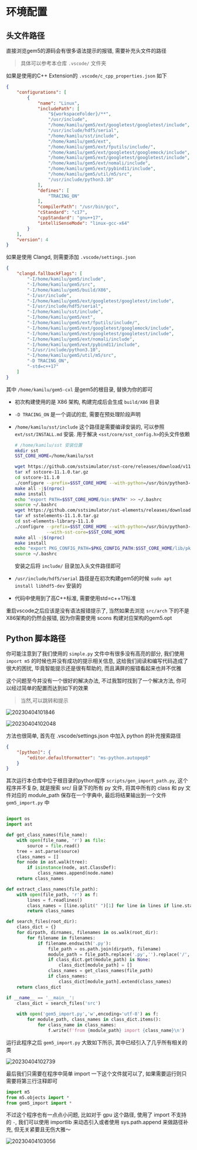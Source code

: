 
# 环境配置

## 头文件路径

直接浏览gem5的源码会有很多语法提示的报错, 需要补充头文件的路径

> 具体可以参考本仓库 `.vscode/` 文件夹

如果是使用的C++ Extension的 `.vscode/c_cpp_properties.json` 如下

```json
{
    "configurations": [
        {
            "name": "Linux",
            "includePath": [
                "${workspaceFolder}/**",
                "/usr/include",
                "/home/kamilu/gem5/ext/googletest/googletest/include",
                "/usr/include/hdf5/serial",
                "/home/kamilu/sst/include",
                "/home/kamilu/gem5/ext",
                "/home/kamilu/gem5/ext/fputils/include/",
                "/home/kamilu/gem5/ext/googletest/googlemock/include",
                "/home/kamilu/gem5/ext/googletest/googletest/include",
                "/home/kamilu/gem5/ext/nomali/include",
                "/home/kamilu/gem5/ext/pybind11/include",
                "/home/kamilu/gem5/util/m5/src",
                "/usr/include/python3.10"
            ],
            "defines": [
                "TRACING_ON"
            ],
            "compilerPath": "/usr/bin/gcc",
            "cStandard": "c17",
            "cppStandard": "gnu++17",
            "intelliSenseMode": "linux-gcc-x64"
        }
    ],
    "version": 4
}
```

如果是使用 Clangd, 则需要添加 `.vscode/settings.json`

```json
{
    "clangd.fallbackFlags": [
        "-I/home/kamilu/gem5/include",
        "-I/home/kamilu/gem5/src",
        "-I/home/kamilu/gem5/build/X86",
        "-I/usr/include",
        "-I/home/kamilu/gem5/ext/googletest/googletest/include",
        "-I/usr/include/hdf5/serial",
        "-I/home/kamilu/sst/include",
        "-I/home/kamilu/gem5/ext",
        "-I/home/kamilu/gem5/ext/fputils/include/",
        "-I/home/kamilu/gem5/ext/googletest/googlemock/include",
        "-I/home/kamilu/gem5/ext/googletest/googletest/include",
        "-I/home/kamilu/gem5/ext/nomali/include",
        "-I/home/kamilu/gem5/ext/pybind11/include",
        "-I/usr/include/python3.10",
        "-I/home/kamilu/gem5/util/m5/src",
        "-D TRACING_ON",
        "-std=c++17"
    ]
}
```

其中 `/home/kamilu/gem5-cxl` 是gem5的根目录, 替换为你的即可

- 初次构建使用的是 X86 架构, 构建完成后会生成 `build/X86` 目录
- `-D TRACING_ON` 是一个调试的宏, 需要在预处理阶段声明
- `/home/kamilu/sst/include` 这个路径是需要编译安装的, 可以参照 `ext/sst/INSTALL.md` 安装. 用于解决 `<sst/core/sst_config.h>`的头文件依赖

  ```bash
  # /home/kamilu/sst 安装位置
  mkdir sst
  SST_CORE_HOME=/home/kamilu/sst

  wget https://github.com/sstsimulator/sst-core/releases/download/v11.1.0_Final/sstcore-11.1.0.tar.gz
  tar xf sstcore-11.1.0.tar.gz
  cd sstcore-11.1.0
  ./configure --prefix=$SST_CORE_HOME --with-python=/usr/bin/python3-config
  make all -j$(nproc)
  make install
  echo "export PATH=$SST_CORE_HOME/bin:$PATH" >> ~/.bashrc
  source ~/.bashrc
  wget https://github.com/sstsimulator/sst-elements/releases/download/v11.1.0_Final/sstelements-11.1.0.tar.gz
  tar xf sstelements-11.1.0.tar.gz
  cd sst-elements-library-11.1.0
  ./configure --prefix=$SST_CORE_HOME --with-python=/usr/bin/python3-config \
              --with-sst-core=$SST_CORE_HOME
  make all -j$(nproc)
  make install
  echo "export PKG_CONFIG_PATH=$PKG_CONFIG_PATH:$SST_CORE_HOME/lib/pkgconfig/" >> ~/.bashrc
  source ~/.bashrc
  ```

  安装之后将 `include/` 目录加入头文件路径即可

- `/usr/include/hdf5/serial` 路径是在初次构建gem5的时候 `sudo apt install libhdf5-dev` 安装的
- 代码中使用到了高C++标准, 需要使用std=c++17标准

重启vscode之后应该是没有语法报错提示了, 当然如果去浏览 `src/arch` 下的不是X86架构的仍然会报错, 因为你需要使用 scons 构建对应架构的gem5.opt

## Python 脚本路径

你可能注意到了我们使用的 `simple.py` 文件中有很多没有高亮的部分, 我们使用 `import m5` 的时候也并没有成功的提示相关信息, 这给我们阅读和编写代码造成了很大的困扰, 毕竟智能提示还是很有帮助的, 而且满屏的报错看起来也并不优雅

这个问题至今并没有一个很好的解决办法, 不过我暂时找到了一个解决方法, 你可以经过简单的配置而达到如下的效果

> 当然,可以跳转和提示

![20230404101846](https://raw.githubusercontent.com/learner-lu/picbed/master/20230404101846.png)

![20230404102048](https://raw.githubusercontent.com/learner-lu/picbed/master/20230404102048.png)

方法也很简单, 首先在 .vscode/settings.json 中加入 python 的补充搜索路径

```json
{
    "[python]": {
        "editor.defaultFormatter": "ms-python.autopep8"
    }
}
```

其次运行本仓库中位于根目录的python程序 `scripts/gen_import_path.py`, 这个程序并不复杂, 就是搜索 src/ 目录下的所有 py 文件, 将其中所有的 class 和 py 文件对应的 module_path 保存在一个字典中, 最后将结果输出到一个文件 `gem5_import.py` 中

```python

import os
import ast

def get_class_names(file_name):
    with open(file_name, 'r') as file:
        source = file.read()
    tree = ast.parse(source)
    class_names = []
    for node in ast.walk(tree):
        if isinstance(node, ast.ClassDef):
            class_names.append(node.name)
    return class_names

def extract_class_names(file_path):
    with open(file_path, 'r') as f:
        lines = f.readlines()
        class_names = [line.split(" ")[1] for line in lines if line.startswith("class")]
        return class_names

def search_files(root_dir):
    class_dict = {}
    for dirpath, dirnames, filenames in os.walk(root_dir):
        for filename in filenames:
            if filename.endswith('.py'):
                file_path = os.path.join(dirpath, filename)
                module_path = file_path.replace('.py','').replace('/','.')
                if class_dict.get(module_path) is None:
                    class_dict[module_path] = []
                class_names = get_class_names(file_path)
                if class_names:
                    class_dict[module_path].extend(class_names)
    return class_dict

if __name__ == '__main__':
    class_dict = search_files('src')
    
    with open('gem5_import.py','w',encoding='utf-8') as f:
        for module_path, class_names in class_dict.items():
            for class_name in class_names:
                f.write(f'from {module_path} import {class_name}\n')
```

运行此程序之后 `gem5_import.py` 大致如下所示, 其中已经引入了几乎所有相关的类

![20230404102739](https://raw.githubusercontent.com/learner-lu/picbed/master/20230404102739.png)

最后我们只需要在程序中简单 import 一下这个文件就可以了, 如果需要运行则只需要将第三行注释即可

```python
import m5
from m5.objects import *
from gem5_import import *
```

不过这个程序也有一点点小问题, 比如对于 gpu 这个路径, 使用了 import 不支持的 `-`, 我们可以使用 importlib 来动态引入或者使用 sys.path.append 来做路径补充, 但无关紧要且无伤大雅～

![20230404103056](https://raw.githubusercontent.com/learner-lu/picbed/master/20230404103056.png)